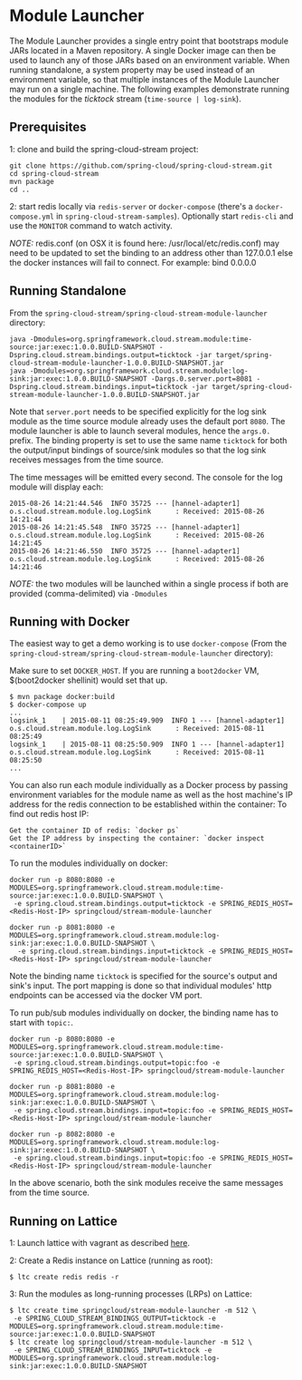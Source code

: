 # Module Launcher

The Module Launcher provides a single entry point that bootstraps module JARs located in a Maven repository. A single Docker image can then be used to launch any of those JARs based on an environment variable. When running standalone, a system property may be used instead of an environment variable, so that multiple instances of the Module Launcher may run on a single machine. The following examples demonstrate running the modules for the *ticktock* stream (`time-source | log-sink`).

## Prerequisites

1: clone and build the spring-cloud-stream project:

````
git clone https://github.com/spring-cloud/spring-cloud-stream.git
cd spring-cloud-stream
mvn package
cd ..
````

2: start redis locally via `redis-server` or `docker-compose` (there's a `docker-compose.yml` in `spring-cloud-stream-samples`). Optionally start `redis-cli` and use the `MONITOR` command to watch activity.

*NOTE:* redis.conf (on OSX it is found here: /usr/local/etc/redis.conf) may need to be updated to set the binding to an address other than 127.0.0.1 else the docker instances will fail to connect. For example: bind 0.0.0.0

## Running Standalone

From the `spring-cloud-stream/spring-cloud-stream-module-launcher` directory:

````
java -Dmodules=org.springframework.cloud.stream.module:time-source:jar:exec:1.0.0.BUILD-SNAPSHOT -Dspring.cloud.stream.bindings.output=ticktock -jar target/spring-cloud-stream-module-launcher-1.0.0.BUILD-SNAPSHOT.jar
java -Dmodules=org.springframework.cloud.stream.module:log-sink:jar:exec:1.0.0.BUILD-SNAPSHOT -Dargs.0.server.port=8081 -Dspring.cloud.stream.bindings.input=ticktock -jar target/spring-cloud-stream-module-launcher-1.0.0.BUILD-SNAPSHOT.jar
````

Note that `server.port` needs to be specified explicitly for the log sink module as the time source module already uses the default port `8080`.
The module launcher is able to launch several modules, hence the `args.0.` prefix.
The binding property is set to use the same name `ticktock` for both the output/input bindings of source/sink modules so that the log sink receives messages from the time source.

The time messages will be emitted every second. The console for the log module will display each:

````
2015-08-26 14:21:44.546  INFO 35725 --- [hannel-adapter1] o.s.cloud.stream.module.log.LogSink      : Received: 2015-08-26 14:21:44
2015-08-26 14:21:45.548  INFO 35725 --- [hannel-adapter1] o.s.cloud.stream.module.log.LogSink      : Received: 2015-08-26 14:21:45
2015-08-26 14:21:46.550  INFO 35725 --- [hannel-adapter1] o.s.cloud.stream.module.log.LogSink      : Received: 2015-08-26 14:21:46
````

*NOTE:* the two modules will be launched within a single process if both are provided (comma-delimited) via `-Dmodules`

## Running with Docker

The easiest way to get a demo working is to use `docker-compose` (From the `spring-cloud-stream/spring-cloud-stream-module-launcher` directory):

Make sure to set `DOCKER_HOST`. If you are running a `boot2docker` VM, $(boot2docker shellinit) would set that up.

```
$ mvn package docker:build
$ docker-compose up
...
logsink_1    | 2015-08-11 08:25:49.909  INFO 1 --- [hannel-adapter1] o.s.cloud.stream.module.log.LogSink      : Received: 2015-08-11 08:25:49
logsink_1    | 2015-08-11 08:25:50.909  INFO 1 --- [hannel-adapter1] o.s.cloud.stream.module.log.LogSink      : Received: 2015-08-11 08:25:50
...
```

You can also run each module individually as a Docker process by passing environment variables for the module name as well as the host machine's IP address for the redis connection to be established within the container:
To find out redis host IP:
```
Get the container ID of redis: `docker ps`
Get the IP address by inspecting the container: `docker inspect <containerID>`

```
To run the modules individually on docker:
````
docker run -p 8080:8080 -e MODULES=org.springframework.cloud.stream.module:time-source:jar:exec:1.0.0.BUILD-SNAPSHOT \
 -e spring.cloud.stream.bindings.output=ticktock -e SPRING_REDIS_HOST=<Redis-Host-IP> springcloud/stream-module-launcher

docker run -p 8081:8080 -e MODULES=org.springframework.cloud.stream.module:log-sink:jar:exec:1.0.0.BUILD-SNAPSHOT \
  -e spring.cloud.stream.bindings.input=ticktock -e SPRING_REDIS_HOST=<Redis-Host-IP> springcloud/stream-module-launcher
````
Note the binding name `ticktock` is specified for the source's output and sink's input.
The port mapping is done so that individual modules' http endpoints can be accessed via the docker VM port.

To run pub/sub modules individually on docker, the binding name has to start with `topic:`.

````
docker run -p 8080:8080 -e MODULES=org.springframework.cloud.stream.module:time-source:jar:exec:1.0.0.BUILD-SNAPSHOT \
 -e spring.cloud.stream.bindings.output=topic:foo -e SPRING_REDIS_HOST=<Redis-Host-IP> springcloud/stream-module-launcher

docker run -p 8081:8080 -e MODULES=org.springframework.cloud.stream.module:log-sink:jar:exec:1.0.0.BUILD-SNAPSHOT \
 -e spring.cloud.stream.bindings.input=topic:foo -e SPRING_REDIS_HOST=<Redis-Host-IP> springcloud/stream-module-launcher

docker run -p 8082:8080 -e MODULES=org.springframework.cloud.stream.module:log-sink:jar:exec:1.0.0.BUILD-SNAPSHOT \
 -e spring.cloud.stream.bindings.input=topic:foo -e SPRING_REDIS_HOST=<Redis-Host-IP> springcloud/stream-module-launcher
````
In the above scenario, both the sink modules receive the same messages from the time source.

## Running on Lattice

1: Launch lattice with vagrant as described [here](http://lattice.cf/docs/getting-started/).

2: Create a Redis instance on Lattice (running as root):

````
$ ltc create redis redis -r
````

3: Run the modules as long-running processes (LRPs) on Lattice:

````
$ ltc create time springcloud/stream-module-launcher -m 512 \
 -e SPRING_CLOUD_STREAM_BINDINGS_OUTPUT=ticktock -e MODULES=org.springframework.cloud.stream.module:time-source:jar:exec:1.0.0.BUILD-SNAPSHOT
$ ltc create log springcloud/stream-module-launcher -m 512 \
 -e SPRING_CLOUD_STREAM_BINDINGS_INPUT=ticktock -e MODULES=org.springframework.cloud.stream.module:log-sink:jar:exec:1.0.0.BUILD-SNAPSHOT
````
